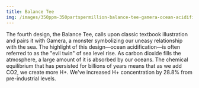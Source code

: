```yaml
---
title: Balance Tee
img: /images/350ppm-350partspermillion-balance-tee-gamera-ocean-acidification-climate-change.jpg
---
```

The fourth design, the Balance Tee, calls upon classic textbook illustration and pairs it with Gamera, a monster symbolizing our uneasy relationship with the sea.
The highlight of this design—ocean acidification—is often referred to as the "evil twin" of sea level rise. 
As carbon dioxide fills the atmosphere, a large amount of it is absorbed by our oceans.
The chemical equilibrium that has persisted for billions of years means that as we add CO2, we create more H+.
We've increased H+ concentration by 28.8% from pre-industrial levels.